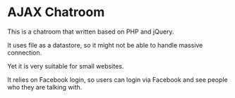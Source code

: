 # AJAX Chatroom

This is a chatroom that written based on PHP and jQuery.

It uses file as a datastore, so it might not be able to handle massive connection.

Yet it is very suitable for small websites.

It relies on Facebook login, so users can login via Facebook and see people who they are talking with.
